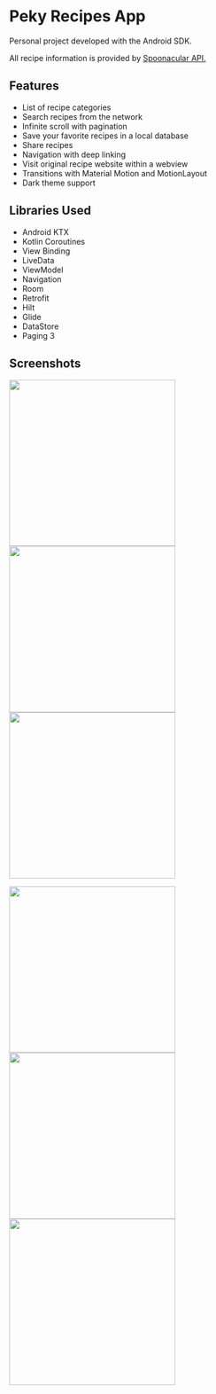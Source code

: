 # Peky Recipes App
Personal project developed with the Android SDK.

All recipe information is provided by [Spoonacular API.](https://spoonacular.com/food-api) 

## Features
- List of recipe categories
- Search recipes from the network
- Infinite scroll with pagination
- Save your favorite recipes in a local database
- Share recipes
- Navigation with deep linking
- Visit original recipe website within a webview
- Transitions with Material Motion and MotionLayout
- Dark theme support

## Libraries Used
- Android KTX
- Kotlin Coroutines
- View Binding
- LiveData
- ViewModel
- Navigation
- Room
- Retrofit
- Hilt
- Glide
- DataStore
- Paging 3
## Screenshots

<p float="left">
  <img src="demo/screenshot_1.jpg" width="300" />
    <img src="demo/screenshot_2.jpg" width="300" />
   <img src="demo/screenshot_3.jpg" width="300" />
</p>


<p float="center">
  <img src="demo/screenshot_4.jpg" width="300" />
    <img src="demo/screenshot_5.jpg" width="300" />
   <img src="demo/screenshot_6.jpg" width="300" />
</p>

